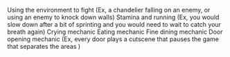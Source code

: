 Using the environment to fight
(Ex, a chandelier falling on an enemy, or using an enemy to knock down walls)
Stamina and running 
(Ex, you would slow down after a bit of sprinting and you would need to wait to catch your breath again)
Crying mechanic
Eating mechanic
Fine dining mechanic
Door opening mechanic
(Ex, every door plays a cutscene that pauses the game that separates the areas )
